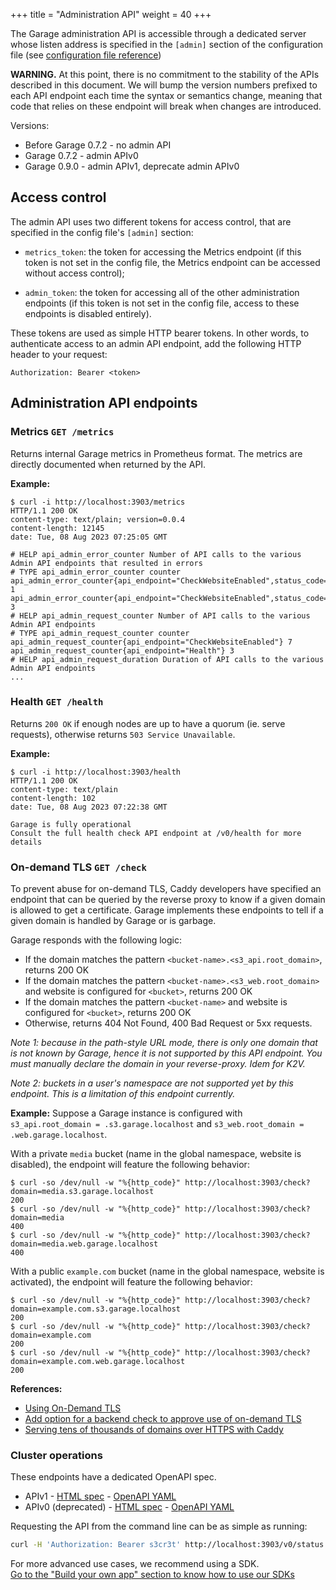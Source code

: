 +++
title = "Administration API"
weight = 40
+++

The Garage administration API is accessible through a dedicated server whose
listen address is specified in the `[admin]` section of the configuration
file (see [configuration file
reference](@/documentation/reference-manual/configuration.md))

**WARNING.** At this point, there is no commitment to the stability of the APIs described in this document.
We will bump the version numbers prefixed to each API endpoint each time the syntax
or semantics change, meaning that code that relies on these endpoint will break
when changes are introduced.

Versions:
 - Before Garage 0.7.2 - no admin API
 - Garage 0.7.2 - admin APIv0
 - Garage 0.9.0 - admin APIv1, deprecate admin APIv0



## Access control

The admin API uses two different tokens for access control, that are specified in the config file's `[admin]` section:

- `metrics_token`: the token for accessing the Metrics endpoint (if this token
  is not set in the config file, the Metrics endpoint can be accessed without
  access control);

- `admin_token`: the token for accessing all of the other administration
  endpoints (if this token is not set in the config file, access to these
  endpoints is disabled entirely).

These tokens are used as simple HTTP bearer tokens. In other words, to
authenticate access to an admin API endpoint, add the following HTTP header
to your request:

```
Authorization: Bearer <token>
```

## Administration API endpoints

### Metrics `GET /metrics`

Returns internal Garage metrics in Prometheus format.
The metrics are directly documented when returned by the API.

**Example:**

```
$ curl -i http://localhost:3903/metrics
HTTP/1.1 200 OK
content-type: text/plain; version=0.0.4
content-length: 12145
date: Tue, 08 Aug 2023 07:25:05 GMT

# HELP api_admin_error_counter Number of API calls to the various Admin API endpoints that resulted in errors
# TYPE api_admin_error_counter counter
api_admin_error_counter{api_endpoint="CheckWebsiteEnabled",status_code="400"} 1
api_admin_error_counter{api_endpoint="CheckWebsiteEnabled",status_code="404"} 3
# HELP api_admin_request_counter Number of API calls to the various Admin API endpoints
# TYPE api_admin_request_counter counter
api_admin_request_counter{api_endpoint="CheckWebsiteEnabled"} 7
api_admin_request_counter{api_endpoint="Health"} 3
# HELP api_admin_request_duration Duration of API calls to the various Admin API endpoints
...
```

### Health `GET /health`

Returns `200 OK` if enough nodes are up to have a quorum (ie. serve requests),
otherwise returns `503 Service Unavailable`.

**Example:**

```
$ curl -i http://localhost:3903/health
HTTP/1.1 200 OK
content-type: text/plain
content-length: 102
date: Tue, 08 Aug 2023 07:22:38 GMT

Garage is fully operational
Consult the full health check API endpoint at /v0/health for more details
```

### On-demand TLS `GET /check`

To prevent abuse for on-demand TLS, Caddy developers have specified an endpoint that can be queried by the reverse proxy
to know if a given domain is allowed to get a certificate. Garage implements these endpoints to tell if a given domain is handled by Garage or is garbage.

Garage responds with the following logic:
 - If the domain matches the pattern `<bucket-name>.<s3_api.root_domain>`, returns 200 OK
 - If the domain matches the pattern `<bucket-name>.<s3_web.root_domain>` and website is configured for `<bucket>`, returns 200 OK
 - If the domain matches the pattern `<bucket-name>` and website is configured for `<bucket>`, returns 200 OK
 - Otherwise, returns 404 Not Found, 400 Bad Request or 5xx requests.

*Note 1: because in the path-style URL mode, there is only one domain that is not known by Garage, hence it is not supported by this API endpoint.
You must manually declare the domain in your reverse-proxy. Idem for K2V.*

*Note 2: buckets in a user's namespace are not supported yet by this endpoint. This is a limitation of this endpoint currently.*

**Example:** Suppose a Garage instance is configured with `s3_api.root_domain = .s3.garage.localhost` and `s3_web.root_domain = .web.garage.localhost`.

With a private `media` bucket (name in the global namespace, website is disabled), the endpoint will feature the following behavior:

```
$ curl -so /dev/null -w "%{http_code}" http://localhost:3903/check?domain=media.s3.garage.localhost
200
$ curl -so /dev/null -w "%{http_code}" http://localhost:3903/check?domain=media
400
$ curl -so /dev/null -w "%{http_code}" http://localhost:3903/check?domain=media.web.garage.localhost
400
```

With a public `example.com` bucket (name in the global namespace, website is activated), the endpoint will feature the following behavior:

```
$ curl -so /dev/null -w "%{http_code}" http://localhost:3903/check?domain=example.com.s3.garage.localhost
200
$ curl -so /dev/null -w "%{http_code}" http://localhost:3903/check?domain=example.com
200
$ curl -so /dev/null -w "%{http_code}" http://localhost:3903/check?domain=example.com.web.garage.localhost
200
```


**References:**
 - [Using On-Demand TLS](https://caddyserver.com/docs/automatic-https#using-on-demand-tls)
 - [Add option for a backend check to approve use of on-demand TLS](https://github.com/caddyserver/caddy/pull/1939)
 - [Serving tens of thousands of domains over HTTPS with Caddy](https://caddy.community/t/serving-tens-of-thousands-of-domains-over-https-with-caddy/11179)

### Cluster operations

These endpoints have a dedicated OpenAPI spec.
 - APIv1 - [HTML spec](https://garagehq.deuxfleurs.fr/api/garage-admin-v1.html) - [OpenAPI YAML](https://garagehq.deuxfleurs.fr/api/garage-admin-v1.yml)
 - APIv0 (deprecated) - [HTML spec](https://garagehq.deuxfleurs.fr/api/garage-admin-v0.html) - [OpenAPI YAML](https://garagehq.deuxfleurs.fr/api/garage-admin-v0.yml)

Requesting the API from the command line can be as simple as running:

```bash
curl -H 'Authorization: Bearer s3cr3t' http://localhost:3903/v0/status | jq
```

For more advanced use cases, we recommend using a SDK.  
[Go to the "Build your own app" section to know how to use our SDKs](@/documentation/build/_index.md)
